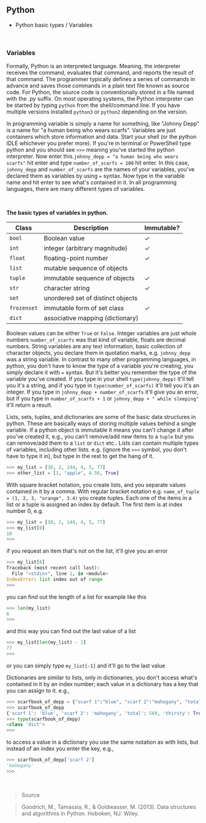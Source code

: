 ## Python 

* Python basic types / Variables

&nbsp;
&nbsp;
&nbsp;

### Variables

Formally, Python is an interpreted language. Meaning, the interpreter receives the command, evaluates that command, and reports the result of that command. The programmer typically defines a series of commands in advance and saves those commands in a plain text file known as source code. For Python, the source code is conventionally stored in a file named with the .py suffix. On most operating systems, the Python interpreter can be started by typing `python` from the shell/command linе. If you have multiple versions installed `python3` or `python2` depending on the version.

In programming variable is simply a name for something, like "Johnny Depp" is a name for "a human being who wears scarfs". Variables are just containers which store information and data. Start your shell (or the python IDLE whichever you prefer more). If you're in terminal or PowerShell type python and you should see `>>>` meaning you've started the python interpreter. Now enter this.`johnny_depp = "a human being who wears scarfs"` hit enter and type `number_of_scarfs = 100` hit enter. In this case, `johnny_depp` and `number_of_scarfs` are the names of your variables, you've declared them as variables by using `=` syntax. Now type in the variable name and hit enter to see what's contained in it. In all programming languages, there are many different types of variables.

&nbsp;

**The basic types of variables in python.**

Class | Description | Immutable?
------|-------------|----------
`bool`| Boolean value | ✓
`int` | integer (arbitrary magnitude) | ✓
`float` | floating-point number | ✓
`list` | mutable sequence of objects |
`tuple` | immutable sequence of objects | ✓
`str` | character string | ✓
`set` | unordered set of distinct objects |
`frozenset` | immutable form of set class | ✓
`dict` | associative mapping (dictionary) | 

Boolean values can be either `True` or `False`. Integer variables are just whole numbers `number_of_scarfs` was that kind of variable, floats are decimal numbers. String variables are any text information, basic collection of character objects, you declare them in quotation marks, e.g. `johnny_depp` was a string variable. In contrast to many other programming languages, in python, you don't have to know the type of a variable you're creating, you simply declare it with `=` syntax. But it's better you remember the type of the variable you've created. If you type in your shell `type(johnny_depp)` it'll tell you it's a string, and if you type in `type(number_of_scarfs)` it'll tell you it's an integer. If you type in `johnny_depp + number_of_scarfs` it'll give you an error, but if you type in `number_of_scarfs + 1` or `johnny_depp + " while sleeping"` it'll return a result.

Lists, sets, tuples, and dictionaries are some of the basic data structures in python. These are basically ways of storing multiple values behind a single variable. If a python object is immutable it means you can't change it after you've created it, e.g., you can't remove/add new items to a `tuple` but you can remove/add them to a `list` or `dict` etc.. Lists can contain multiple types of variables, including other lists. e.g. (ignore the `>>>` symbol, you don't have to type it in), but type in the rest to get the hang of it.

```python
>>> my_list = [10, 2, 144, 4, 5, 77]
>>> other_list = [1, "apple", 4.56, True]
```

With square bracket notation, you create lists, and you separate values contained in it by a comma. With regular bracket notation e.g. `name_of_tuple = (1, 2, 3, "orange", 3.4)` you create tuples. Each one of the items in a list or a tuple is assigned an index by default. The first item is at index number 0, e.g. 

```python
>>> my_list = [10, 2, 144, 4, 5, 77]
>>> my_list[0]
10
>>>
```
if you request an item that's not on the list, it'll give you an error

```python
>>> my_list[6]
Traceback (most recent call last):
  File "<stdin>", line 1, in <module>
IndexError: list index out of range
>>>
```
you can find out the length of a list for example like this
```python
>>> len(my_list)
6
>>>
```
and this way you can find out the last value of a list
```python
>>> my_list[len(my_list) - 1]
77
>>>
```
or you can simply type `my_list[-1]` and it'll go to the last value

Dictionaries are similar to lists, only in dictionaries, you don't access what's contained in it by an index number; each value in a dictionary has a key that you can assign to it. e.g.,

```python
>>> scarfbook_of_depp = {"scarf 1":"blue", "scarf 2":"mahogany", "total":569, "thirsty":True, "drink":"whiskey"}
>>> scarfbook_of_depp
{'scarf 1': 'blue', 'scarf 2': 'mahogany', 'total': 569, 'thirsty': True, 'drink': 'whiskey'}
>>> type(scarfbook_of_depp)
<class 'dict'>
>>>
```

to access a value in a dictionary you use the same notation as with lists, but instead of an index you enter the key, e.g.,

```python
>>> scarfbook_of_depp['scarf 2']
'mahogany'
>>>
```

&nbsp;
&nbsp;
&nbsp;

> Source

> Goodrich, M., Tamassia, R., & Goldwasser, M. (2013). Data structures and algorithms in Python. Hoboken, NJ: Wiley.
